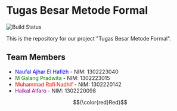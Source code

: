 # Tugas Besar Metode Formal

![Build Status](https://img.shields.io/badge/build-passing-brightgreen)

This is the repository for our project "Tugas Besar Metode Formal".

## Team Members
- <span style="color:blue">Naufal Ajhar El Hafizh</span> - NIM: 1302223040
- <span style="color:green">M Galang Pradwita</span> - NIM: 1302223015
- <span style="color:red">Muhammad Rafi Nadhif</span> - NIM: 1302220142
- <span style="color:purple">Haikal Alfaro</span> - NIM: 1302220098

$${\color{red}Red}$$
